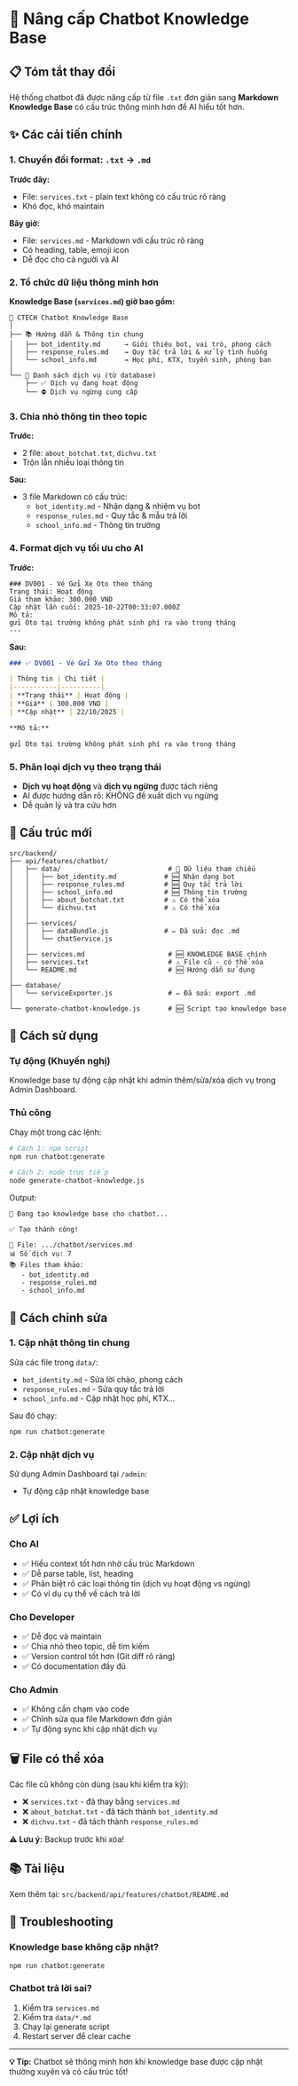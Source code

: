 # 🤖 Nâng cấp Chatbot Knowledge Base

## 📋 Tóm tắt thay đổi

Hệ thống chatbot đã được nâng cấp từ file `.txt` đơn giản sang **Markdown Knowledge Base** có cấu trúc thông minh hơn để AI hiểu tốt hơn.

## ✨ Các cải tiến chính

### 1. Chuyển đổi format: `.txt` → `.md`

**Trước đây:**
- File: `services.txt` - plain text không có cấu trúc rõ ràng
- Khó đọc, khó maintain

**Bây giờ:**
- File: `services.md` - Markdown với cấu trúc rõ ràng
- Có heading, table, emoji icon
- Dễ đọc cho cả người và AI

### 2. Tổ chức dữ liệu thông minh hơn

**Knowledge Base (`services.md`) giờ bao gồm:**

```
🤖 CTECH Chatbot Knowledge Base
│
├── 📚 Hướng dẫn & Thông tin chung
│   ├── bot_identity.md      → Giới thiệu bot, vai trò, phong cách
│   ├── response_rules.md    → Quy tắc trả lời & xử lý tình huống
│   └── school_info.md       → Học phí, KTX, tuyển sinh, phòng ban
│
└── 🛒 Danh sách dịch vụ (từ database)
    ├── ✅ Dịch vụ đang hoạt động
    └── ⛔ Dịch vụ ngừng cung cấp
```

### 3. Chia nhỏ thông tin theo topic

**Trước:**
- 2 file: `about_botchat.txt`, `dichvu.txt`
- Trộn lẫn nhiều loại thông tin

**Sau:**
- 3 file Markdown có cấu trúc:
  - `bot_identity.md` - Nhận dạng & nhiệm vụ bot
  - `response_rules.md` - Quy tắc & mẫu trả lời
  - `school_info.md` - Thông tin trường

### 4. Format dịch vụ tối ưu cho AI

**Trước:**
```
### DV001 - Vé Gửi Xe Oto theo tháng
Trạng thái: Hoạt động
Giá tham khảo: 300.000 VND
Cập nhật lần cuối: 2025-10-22T00:33:07.000Z
Mô tả:
gửi Oto tại trường không phát sinh phí ra vào trong tháng
---
```

**Sau:**
```markdown
### ✅ DV001 - Vé Gửi Xe Oto theo tháng

| Thông tin | Chi tiết |
|-----------|----------|
| **Trạng thái** | Hoạt động |
| **Giá** | 300.000 VND |
| **Cập nhật** | 22/10/2025 |

**Mô tả:**

gửi Oto tại trường không phát sinh phí ra vào trong tháng
```

### 5. Phân loại dịch vụ theo trạng thái

- **Dịch vụ hoạt động** và **dịch vụ ngừng** được tách riêng
- AI được hướng dẫn rõ: KHÔNG đề xuất dịch vụ ngừng
- Dễ quản lý và tra cứu hơn

## 📁 Cấu trúc mới

```
src/backend/
├── api/features/chatbot/
│   ├── data/                           # 📂 Dữ liệu tham chiếu
│   │   ├── bot_identity.md            # 🆕 Nhận dạng bot
│   │   ├── response_rules.md          # 🆕 Quy tắc trả lời
│   │   ├── school_info.md             # 🆕 Thông tin trường
│   │   ├── about_botchat.txt          # ⚠️ Có thể xóa
│   │   └── dichvu.txt                 # ⚠️ Có thể xóa
│   │
│   ├── services/
│   │   ├── dataBundle.js              # ✏️ Đã sửa: đọc .md
│   │   └── chatService.js
│   │
│   ├── services.md                     # 🆕 KNOWLEDGE BASE chính
│   ├── services.txt                    # ⚠️ File cũ - có thể xóa
│   └── README.md                       # 🆕 Hướng dẫn sử dụng
│
├── database/
│   └── serviceExporter.js              # ✏️ Đã sửa: export .md
│
└── generate-chatbot-knowledge.js       # 🆕 Script tạo knowledge base
```

## 🔄 Cách sử dụng

### Tự động (Khuyến nghị)

Knowledge base tự động cập nhật khi admin thêm/sửa/xóa dịch vụ trong Admin Dashboard.

### Thủ công

Chạy một trong các lệnh:

```bash
# Cách 1: npm script
npm run chatbot:generate

# Cách 2: node trực tiếp
node generate-chatbot-knowledge.js
```

Output:
```
🤖 Đang tạo knowledge base cho chatbot...

✅ Tạo thành công!

📄 File: .../chatbot/services.md
📊 Số dịch vụ: 7
📚 Files tham khảo:
   - bot_identity.md
   - response_rules.md
   - school_info.md
```

## 📝 Cách chỉnh sửa

### 1. Cập nhật thông tin chung

Sửa các file trong `data/`:
- `bot_identity.md` - Sửa lời chào, phong cách
- `response_rules.md` - Sửa quy tắc trả lời
- `school_info.md` - Cập nhật học phí, KTX...

Sau đó chạy:
```bash
npm run chatbot:generate
```

### 2. Cập nhật dịch vụ

Sử dụng Admin Dashboard tại `/admin`:
- Tự động cập nhật knowledge base

## ✅ Lợi ích

### Cho AI
- ✅ Hiểu context tốt hơn nhờ cấu trúc Markdown
- ✅ Dễ parse table, list, heading
- ✅ Phân biệt rõ các loại thông tin (dịch vụ hoạt động vs ngừng)
- ✅ Có ví dụ cụ thể về cách trả lời

### Cho Developer
- ✅ Dễ đọc và maintain
- ✅ Chia nhỏ theo topic, dễ tìm kiếm
- ✅ Version control tốt hơn (Git diff rõ ràng)
- ✅ Có documentation đầy đủ

### Cho Admin
- ✅ Không cần chạm vào code
- ✅ Chỉnh sửa qua file Markdown đơn giản
- ✅ Tự động sync khi cập nhật dịch vụ

## 🗑️ File có thể xóa

Các file cũ không còn dùng (sau khi kiểm tra kỹ):
- ❌ `services.txt` - đã thay bằng `services.md`
- ❌ `about_botchat.txt` - đã tách thành `bot_identity.md`
- ❌ `dichvu.txt` - đã tách thành `response_rules.md`

**⚠️ Lưu ý:** Backup trước khi xóa!

## 📚 Tài liệu

Xem thêm tại: `src/backend/api/features/chatbot/README.md`

## 🐛 Troubleshooting

### Knowledge base không cập nhật?
```bash
npm run chatbot:generate
```

### Chatbot trả lời sai?
1. Kiểm tra `services.md`
2. Kiểm tra `data/*.md`
3. Chạy lại generate script
4. Restart server để clear cache

---

**💡 Tip:** Chatbot sẽ thông minh hơn khi knowledge base được cập nhật thường xuyên và có cấu trúc tốt!
